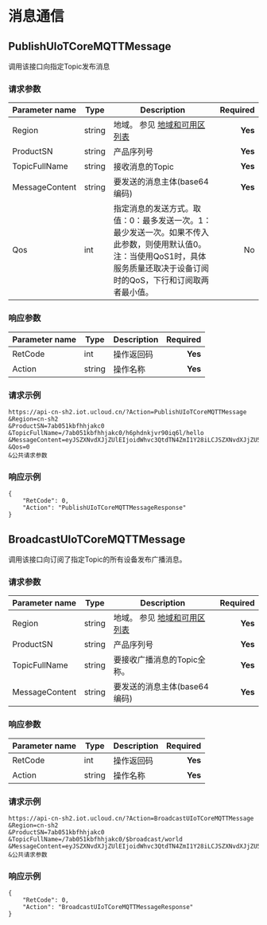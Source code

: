 # 消息通信

## PublishUIoTCoreMQTTMessage

调用该接口向指定Topic发布消息

### 请求参数
|Parameter name|Type|Description|Required|
|------|------|--------|----:|
|Region|string|地域。 参见 [地域和可用区列表](https://docs.ucloud.cn/api/summary/regionlist)|**Yes**|
|ProductSN|string|产品序列号|**Yes**|
|TopicFullName|string|接收消息的Topic|**Yes**|
|MessageContent|string|要发送的消息主体(base64编码)|**Yes**|
|Qos|int|指定消息的发送方式。取值：0：最多发送一次。1：最少发送一次。如果不传入此参数，则使用默认值0。<br>注：当使用QoS1时，具体服务质量还取决于设备订阅时的QoS，下行和订阅取两者最小值。|No|


### 响应参数
|Parameter name|Type|Description|Required|
|------|------|--------|----:|
|RetCode|int|操作返回码|**Yes**|
|Action|string|操作名称|**Yes**|

### 请求示例
```
https://api-cn-sh2.iot.ucloud.cn/?Action=PublishUIoTCoreMQTTMessage
&Region=cn-sh2
&ProductSN=7ab051kbfhhjakc0
&TopicFullName=/7ab051kbfhhjakc0/h6phdnkjvr90iq6l/hello
&MessageContent=eyJSZXNvdXJjZUlEIjoidWhvc3QtdTN4ZmI1Y28iLCJSZXNvdXJjZU5hbWUiOiJ1YnVudHUtdm5jIiwiUGF0aCI6Ii9oZWxsbyIsIlBvcnQiOjkwOTB9
&Qos=0
&公共请求参数
```
### 响应示例
```
{
    "RetCode": 0,
    "Action": "PublishUIoTCoreMQTTMessageResponse"
}
```



## BroadcastUIoTCoreMQTTMessage

调用该接口向订阅了指定Topic的所有设备发布广播消息。

### 请求参数
|Parameter name|Type|Description|Required|
|------|------|--------|----:|
|Region|string|地域。 参见 [地域和可用区列表](https://docs.ucloud.cn/api/summary/regionlist)|**Yes**|
|ProductSN|string|产品序列号|**Yes**|
|TopicFullName|string|要接收广播消息的Topic全称。|**Yes**|
|MessageContent|string|要发送的消息主体(base64编码)|**Yes**|


### 响应参数
|Parameter name|Type|Description|Required|
|------|------|--------|----:|
|RetCode|int|操作返回码|**Yes**|
|Action|string|操作名称|**Yes**|

### 请求示例
```
https://api-cn-sh2.iot.ucloud.cn/?Action=BroadcastUIoTCoreMQTTMessage
&Region=cn-sh2
&ProductSN=7ab051kbfhhjakc0
&TopicFullName=/7ab051kbfhhjakc0/$broadcast/world
&MessageContent=eyJSZXNvdXJjZUlEIjoidWhvc3QtdTN4ZmI1Y28iLCJSZXNvdXJjZU5hbWUiOiJ1YnVudHUtdm5jIiwiUGF0aCI6Ii9oZWxsbyIsIlBvcnQiOjkwOTB9
&公共请求参数
```
### 响应示例
```
{
    "RetCode": 0,
    "Action": "BroadcastUIoTCoreMQTTMessageResponse"
}
```
